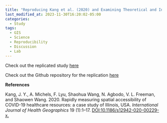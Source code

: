 ```yaml
---
title: "Reproducing Kang et al. (2020) and Examining Theoretical and Internal Consistency"
last_modified_at: 2023-11-30T16:20:02-05:00
categories:
  - Study
tags:
  - GIS
  - Science
  - Reproducibility
  - Discussion
  - Lab
---
```



Check out the replicated study [here](https://andreyjcao.github.io/RPr-Kang-2020/) 

Check out the Github repository for the replication [here](https://github.com/andreyjcao/RPr-Kang-2020)

**References**

Kang, J. Y., A. Michels, F. Lyu, Shaohua Wang, N. Agbodo, V. L. Freeman, and Shaowen Wang. 2020. Rapidly measuring spatial accessibility of COVID-19 healthcare resources: a case study of Illinois, USA. *International Journal of Health Geographics* 19 (1):1–17. [DOI:10.1186/s12942-020-00229-x.](https://ij-healthgeographics.biomedcentral.com/articles/10.1186/s12942-020-00229-x)